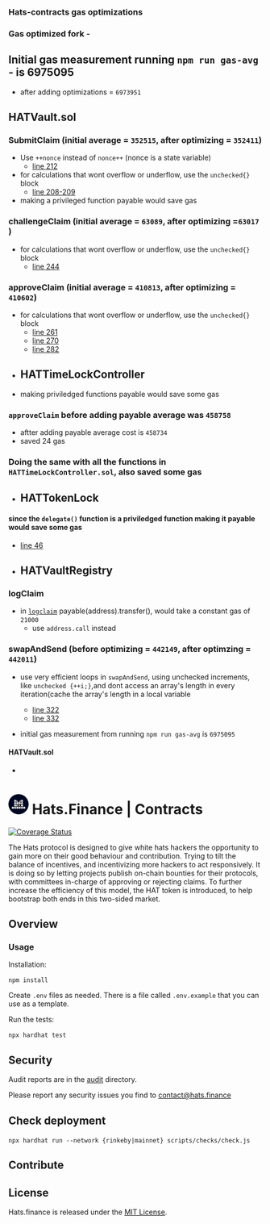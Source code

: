 ### Hats-contracts gas optimizations

### Gas optimized fork -

## Initial gas measurement running `npm run gas-avg` - is 6975095

- after adding optimizations = `6973951`

## HATVault.sol

### SubmitClaim (initial average = `352515`, after optimizing = `352411`)

- Use `++nonce` instead of `nonce++` (nonce is a state variable)
  - [line 212](https://github.com/hats-finance/hats-contracts/blob/15b37a68f97f8f737a8808a9ff55d60bc2376d7e/contracts/HATVault.sol#L212)
- for calculations that wont overflow or underflow, use the `unchecked{}` block
  - [line 208-209](https://github.com/hats-finance/hats-contracts/blob/15b37a68f97f8f737a8808a9ff55d60bc2376d7e/contracts/HATVault.sol#L208-209)
- making a privileged function payable would save gas

### challengeClaim (initial average = `63089`, after optimizing =`63017` )

- for calculations that wont overflow or underflow, use the `unchecked{}` block
  - [line 244](https://github.com/hats-finance/hats-contracts/blob/15b37a68f97f8f737a8808a9ff55d60bc2376d7e/contracts/HATVault.sol#L244)

### approveClaim (initial average = `410813`, after optimizing = `410602`)

- for calculations that wont overflow or underflow, use the `unchecked{}` block
  - [line 261](https://github.com/hats-finance/hats-contracts/blob/15b37a68f97f8f737a8808a9ff55d60bc2376d7e/contracts/HATVault.sol#L261)
  - [line 270](https://github.com/hats-finance/hats-contracts/blob/15b37a68f97f8f737a8808a9ff55d60bc2376d7e/contracts/HATVault.sol#L270)
  - [line 282](https://github.com/hats-finance/hats-contracts/blob/15b37a68f97f8f737a8808a9ff55d60bc2376d7e/contracts/HATVault.sol#L282)

* ## HATTimeLockController

- making priviledged functions payable would save some gas

### `approveClaim` before adding payable average was `458758`

- aftter adding payable average cost is `458734`
- saved 24 gas

### Doing the same with all the functions in `HATTimeLockController.sol`, also saved some gas

- ## HATTokenLock

#### since the `delegate()` function is a priviledged function making it payable would save some gas

- [line 46](https://github.com/hats-finance/hats-contracts/blob/15b37a68f97f8f737a8808a9ff55d60bc2376d7e/contracts/tokenlock/HATTokenLock.sol#L46)

* ## HATVaultRegistry

### logClaim

- in [`logclaim`](https://github.com/hats-finance/hats-contracts/blob/15b37a68f97f8f737a8808a9ff55d60bc2376d7e/contracts/HATVaultsRegistry.sol#L146) payable(address).transfer(), would take a constant gas of `21000`
  - use `address.call` instead

### swapAndSend (before optimizing = `442149`, after optimzing = `442011`)

- use very efficient loops in `swapAndSend`, using unchecked increments, like `unchecked {++i;}`,and dont access an array's length in every iteration(cache the array's length in a local variable

  - [line 322](https://github.com/hats-finance/hats-contracts/blob/15b37a68f97f8f737a8808a9ff55d60bc2376d7e/contracts/HATVaultsRegistry.sol#L322)
  - [line 332](https://github.com/hats-finance/hats-contracts/blob/15b37a68f97f8f737a8808a9ff55d60bc2376d7e/contracts/HATVaultsRegistry.sol#L332)

- initial gas measurement from running `npm run gas-avg` is `6975095`

#### HATVault.sol

-

# <img src="https://raw.githubusercontent.com/hats-finance/icons/main/hats.svg" alt="Hats.Finance" text="sds" height="40px"> Hats.Finance | Contracts

[![Coverage Status](https://coveralls.io/repos/github/hats-finance/hats-contracts/badge.svg?t=Ko4Ndz&kill_cache=2)](https://coveralls.io/github/hats-finance/hats-contracts)

The Hats protocol is designed to give white hats hackers the opportunity to gain more on their good behaviour and contribution. Trying to tilt the balance of incentives, and incentivizing more hackers to act responsively. It is doing so by letting projects publish on-chain bounties for their protocols, with committees in-charge of approving or rejecting claims. To further increase the efficiency of this model, the HAT token is introduced, to help bootstrap both ends in this two-sided market.

## Overview

### Usage

Installation:

```
npm install
```

Create `.env` files as needed. There is a file called `.env.example` that you can use as a template.

Run the tests:

```
npx hardhat test
```

## Security

Audit reports are in the [audit](./audit) directory.

Please report any security issues you find to contact@hats.finance

## Check deployment

`npx hardhat run --network {rinkeby|mainnet} scripts/checks/check.js`

## Contribute

## License

Hats.finance is released under the [MIT License](LICENSE).

